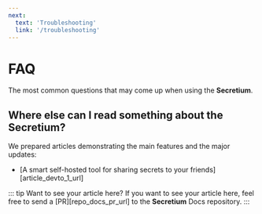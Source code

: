 ```yaml
---
next:
  text: 'Troubleshooting'
  link: '/troubleshooting'
---
```


# FAQ

The most common questions that may come up when using the **Secretium**.

<!--@include: ./parts/block_cant-find-answer.md-->

## Where else can I read something about the Secretium?

We prepared articles demonstrating the main features and the major updates:

- [A smart self-hosted tool for sharing secrets to your friends][article_devto_1_url]

::: tip Want to see your article here?
If you want to see your article here, feel free to send a [PR][repo_docs_pr_url] to the **Secretium** Docs repository.
:::

<!--@include: ./parts/links.md-->
